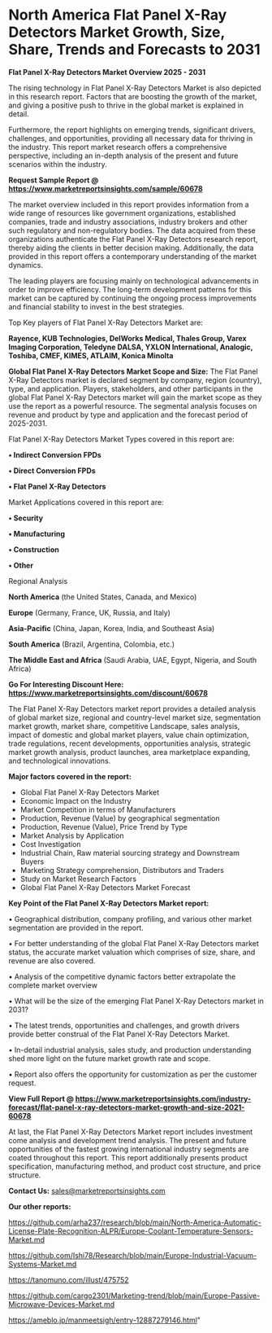 # North America Flat Panel X-Ray Detectors Market Growth, Size, Share, Trends and Forecasts to 2031

<Strong> Flat Panel X-Ray Detectors Market Overview 2025 - 2031</strong>

The rising technology in Flat Panel X-Ray Detectors Market is also depicted in this research report. Factors that are boosting the growth of the market, and giving a positive push to thrive in the global market is explained in detail.

Furthermore, the report highlights on emerging trends, significant drivers, challenges, and opportunities, providing all necessary data for thriving in the industry. This report market research offers a comprehensive perspective, including an in-depth analysis of the present and future scenarios within the industry.

<strong>Request Sample Report @ <a href=https://www.marketreportsinsights.com/sample/60678>https://www.marketreportsinsights.com/sample/60678</a></strong>

The market overview included in this report provides information from a wide range of resources like government organizations, established companies, trade and industry associations, industry brokers and other such regulatory and non-regulatory bodies. The data acquired from these organizations authenticate the Flat Panel X-Ray Detectors research report, thereby aiding the clients in better decision making. Additionally, the data provided in this report offers a contemporary understanding of the market dynamics.

The leading players are focusing mainly on technological advancements in order to improve efficiency. The long-term development patterns for this market can be captured by continuing the ongoing process improvements and financial stability to invest in the best strategies.

Top Key players of Flat Panel X-Ray Detectors Market are:

<strong>Rayence, KUB Technologies, DelWorks Medical, Thales Group, Varex Imaging Corporation, Teledyne DALSA, YXLON International, Analogic, Toshiba, CMEF, KIMES, ATLAIM, Konica Minolta</strong>

<strong><b>Global Flat Panel X-Ray Detectors Market Scope and Size:</b></strong>
The Flat Panel X-Ray Detectors market is declared segment by company, region (country), type, and application. Players, stakeholders, and other participants in the global Flat Panel X-Ray Detectors market will gain the market scope as they use the report as a powerful resource. The segmental analysis focuses on revenue and product by type and application and the forecast period of 2025-2031.

Flat Panel X-Ray Detectors Market Types covered in this report are:

<strong>• Indirect Conversion FPDs

• Direct Conversion FPDs

• Flat Panel X-Ray Detectors</strong>

Market Applications covered in this report are:

<strong>• Security

• Manufacturing

• Construction

• Other</strong> 

Regional Analysis

<strong>North America</strong> (the United States, Canada, and Mexico)

<strong>Europe</strong> (Germany, France, UK, Russia, and Italy)

<strong>Asia-Pacific</strong> (China, Japan, Korea, India, and Southeast Asia)

<strong>South America</strong> (Brazil, Argentina, Colombia, etc.)

<strong>The Middle East and Africa</strong> (Saudi Arabia, UAE, Egypt, Nigeria, and South Africa)

<strong>Go For Interesting Discount Here: <a href=https://www.marketreportsinsights.com/discount/60678>https://www.marketreportsinsights.com/discount/60678</a></strong>

The Flat Panel X-Ray Detectors market report provides a detailed analysis of global market size, regional and country-level market size, segmentation market growth, market share, competitive Landscape, sales analysis, impact of domestic and global market players, value chain optimization, trade regulations, recent developments, opportunities analysis, strategic market growth analysis, product launches, area marketplace expanding, and technological innovations.

<strong><b>Major factors covered in the report:</b></strong>
<ul>
  <li>Global Flat Panel X-Ray Detectors Market </li>
  <li>Economic Impact on the Industry</li>
  <li>Market Competition in terms of Manufacturers</li>
  <li>Production, Revenue (Value) by geographical segmentation</li>
  <li>Production, Revenue (Value), Price Trend by Type</li>
  <li>Market Analysis by Application</li>
  <li>Cost Investigation</li>
  <li>Industrial Chain, Raw material sourcing strategy and Downstream Buyers</li>
  <li>Marketing Strategy comprehension, Distributors and Traders</li>
  <li>Study on Market Research Factors</li>
  <li>Global Flat Panel X-Ray Detectors Market Forecast</li>
</ul>

<strong><b>Key Point of the Flat Panel X-Ray Detectors Market report:</b></strong>

• Geographical distribution, company profiling, and various other market segmentation are provided in the report.

• For better understanding of the global Flat Panel X-Ray Detectors market status, the accurate market valuation which comprises of size, share, and revenue are also covered.

• Analysis of the competitive dynamic factors better extrapolate the complete market overview

• What will be the size of the emerging Flat Panel X-Ray Detectors market in 2031?

• The latest trends, opportunities and challenges, and growth drivers provide better construal of the Flat Panel X-Ray Detectors Market.

• In-detail industrial analysis, sales study, and production understanding shed more light on the future market growth rate and scope.

• Report also offers the opportunity for customization as per the customer request.

<strong><b>View Full Report @ <a href=https://www.marketreportsinsights.com/industry-forecast/flat-panel-x-ray-detectors-market-growth-and-size-2021-60678>https://www.marketreportsinsights.com/industry-forecast/flat-panel-x-ray-detectors-market-growth-and-size-2021-60678</a></b></strong>


At last, the Flat Panel X-Ray Detectors Market report includes investment come analysis and development trend analysis. The present and future opportunities of the fastest growing international industry segments are coated throughout this report. This report additionally presents product specification, manufacturing method, and product cost structure, and price structure.

<strong>Contact Us:</strong>
sales@marketreportsinsights.com

<strong>Our other reports:</strong>

<a href=https://github.com/arha237/research/blob/main/North-America-Automatic-License-Plate-Recognition-ALPR/Europe-Coolant-Temperature-Sensors-Market.md>https://github.com/arha237/research/blob/main/North-America-Automatic-License-Plate-Recognition-ALPR/Europe-Coolant-Temperature-Sensors-Market.md</a>

<a href=https://github.com/Ishi78/Research/blob/main/Europe-Industrial-Vacuum-Systems-Market.md>https://github.com/Ishi78/Research/blob/main/Europe-Industrial-Vacuum-Systems-Market.md</a>

<a href=https://tanomuno.com/illust/475752>https://tanomuno.com/illust/475752</a>

<a href=https://github.com/cargo2301/Marketing-trend/blob/main/Europe-Passive-Microwave-Devices-Market.md>https://github.com/cargo2301/Marketing-trend/blob/main/Europe-Passive-Microwave-Devices-Market.md</a>

<a href=https://ameblo.jp/manmeetsigh/entry-12887279146.html>https://ameblo.jp/manmeetsigh/entry-12887279146.html</a>"

